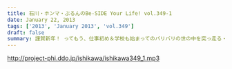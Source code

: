 ```yaml
---
title: 石川・ホンマ・ぶるんのBe-SIDE Your Life! vol.349-1
date: January 22, 2013
tags: ['2013', 'January 2013', 'vol.349']
draft: false
summary: 謹賀新年！ ってもう、仕事初め＆学校も始まってのバリバリの世の中を突っ走る・・・ぶるんサンがお忙しいとのことで遅れ気味。NAMAE
---
```


http://project-phi.ddo.jp/ishikawa/ishikawa349_1.mp3